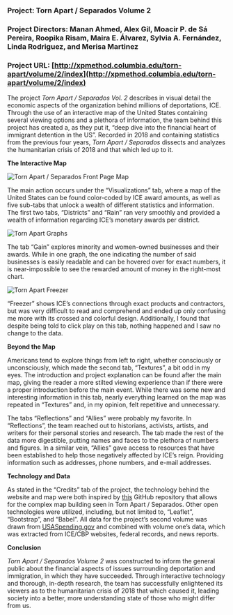 ### Project: Torn Apart / Separados Volume 2

### Project Directors: Manan Ahmed, Alex Gil, Moacir P. de Sá Pereira, Roopika Risam, Maira E. Álvarez, Sylvia A. Fernández, Linda Rodriguez, and Merisa Martinez

### Project URL: [http://xpmethod.columbia.edu/torn-apart/volume/2/index](http://xpmethod.columbia.edu/torn-apart/volume/2/index)

The project _Torn Apart / Separados Vol. 2_ describes in visual detail the economic aspects of the organization behind millions of deportations, ICE. Through the use of an interactive map of the United States containing several viewing options and a plethora of information, the team behind this project has created a, as they put it, “deep dive into the financial heart of immigrant detention in the US”. Recorded in 2018 and containing statistics from the previous four years, _Torn Apart / Separados_ dissects and analyzes the humanitarian crisis of 2018 and that which led up to it. 

**The Interactive Map**

![Torn Apart / Separados Front Page Map](taylornordike.github.io/taylornordike/images/TornApartMainPage.png)

The main action occurs under the “Visualizations” tab, where a map of the United States can be found color-coded by ICE award amounts, as well as five sub-tabs that unlock a wealth of different statistics and information. The first two tabs, “Districts” and “Rain” ran very smoothly and provided a wealth of information regarding ICE’s monetary awards per district. 

![Torn Apart Graphs](taylornordike.github.io/taylornordike/images/TornApartGraphs.png)

The tab “Gain” explores minority and women-owned businesses and their awards. While in one graph, the one indicating the number of said businesses is easily readable and can be hovered over for exact numbers, it is near-impossible to see the rewarded amount of money in the right-most chart. 

![Torn Apart Freezer](taylornordike.github.io/taylornordike/images/TornApartFreezer.png)

“Freezer” shows ICE’s connections through exact products and contractors, but was very difficult to read and comprehend and ended up only confusing me more with its crossed and colorful design. Additionally, I found that despite being told to click play on this tab, nothing happened and I saw no change to the data. 

**Beyond the Map**

Americans tend to explore things from left to right, whether consciously or unconsciously, which made the second tab, “Textures”, a bit odd in my eyes. The introduction and project explanation can be found after the main map, giving the reader a more stilted viewing experience than if there were a proper introduction before the main event. While there was some new and interesting information in this tab, nearly everything learned on the map was repeated in “Textures” and, in my opinion, felt repetitive and unnecessary. 

The tabs “Reflections” and “Allies” were probably my favorite. In “Reflections”, the team reached out to historians, activists, artists, and writers for their personal stories and research. The tab made the rest of the data more digestible, putting names and faces to the plethora of numbers and figures. In a similar vein, “Allies” gave access to resources that have been established to help those negatively affected by ICE’s reign. Providing information such as addresses, phone numbers, and e-mail addresses. 

**Technology and Data**

As stated in the “Credits” tab of the project, the technology behind the website and map were both inspired by [this](http://github.com/muziejus/leaflet-quickstart) GitHub repository that allows for the complex map building seen in Torn Apart / Separados. Other open technologies were utilized, including, but not limited to, “Leaflet”, “Bootstrap”, and “Babel”. All data for the project’s second volume was drawn from [USASpending.gov](USASpending.gov) and combined with volume one’s data, which was extracted from ICE/CBP websites, federal records, and news reports. 

**Conclusion**

_Torn Apart / Separados Volume 2_ was constructed to inform the general public about the financial aspects of issues surrounding deportation and immigration, in which they have succeeded. Through interactive technology and thorough, in-depth research, the team has successfully enlightened its viewers as to the humanitarian crisis of 2018 that which caused it, leading society into a better, more understanding state of those who might differ from us. 
